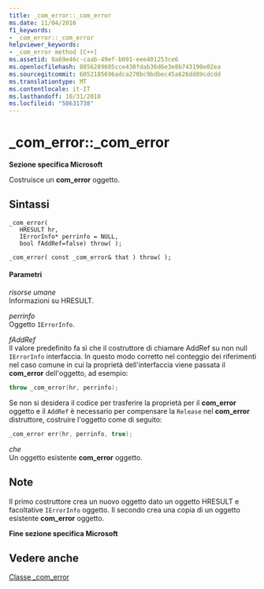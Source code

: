 ```yaml
---
title: _com_error::_com_error
ms.date: 11/04/2016
f1_keywords:
- _com_error::_com_error
helpviewer_keywords:
- _com_error method [C++]
ms.assetid: 0a69e46c-caab-49ef-b091-eee401253ce6
ms.openlocfilehash: 8856289605cce430fdab36d6e3e8b743190e02ea
ms.sourcegitcommit: 6052185696adca270bc9bdbec45a626dd89cdcdd
ms.translationtype: MT
ms.contentlocale: it-IT
ms.lasthandoff: 10/31/2018
ms.locfileid: "50631738"
---
```

# <a name="comerrorcomerror"></a>_com_error::_com_error

**Sezione specifica Microsoft**

Costruisce un **com_error** oggetto.

## <a name="syntax"></a>Sintassi

```
_com_error(
   HRESULT hr,
   IErrorInfo* perrinfo = NULL,
   bool fAddRef=false) throw( );

_com_error( const _com_error& that ) throw( );
```

#### <a name="parameters"></a>Parametri

*risorse umane*<br/>
Informazioni su HRESULT.

*perrinfo*<br/>
Oggetto `IErrorInfo`.

*fAddRef*<br/>
Il valore predefinito fa sì che il costruttore di chiamare AddRef su non null `IErrorInfo` interfaccia. In questo modo corretto nel conteggio dei riferimenti nel caso comune in cui la proprietà dell'interfaccia viene passata il **com_error** dell'oggetto, ad esempio:

```cpp
throw _com_error(hr, perrinfo);
```

Se non si desidera il codice per trasferire la proprietà per il **com_error** oggetto e il `AddRef` è necessario per compensare la `Release` nel **com_error** distruttore, costruire l'oggetto come di seguito:

```cpp
_com_error err(hr, perrinfo, true);
```

*che*<br/>
Un oggetto esistente **com_error** oggetto.

## <a name="remarks"></a>Note

Il primo costruttore crea un nuovo oggetto dato un oggetto HRESULT e facoltative `IErrorInfo` oggetto. Il secondo crea una copia di un oggetto esistente **com_error** oggetto.

**Fine sezione specifica Microsoft**

## <a name="see-also"></a>Vedere anche

[Classe _com_error](../cpp/com-error-class.md)